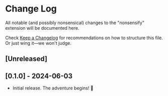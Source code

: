 # Change Log

All notable (and possibly nonsensical) changes to the "nonsensify" extension will be documented here.

Check [Keep a Changelog](http://keepachangelog.com/) for recommendations on how to structure this file. Or just wing it—we won't judge.

## [Unreleased]

## [0.1.0] - 2024-06-03

- Initial release. The adventure begins! 🚀
